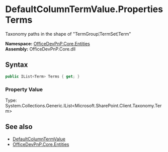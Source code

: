 # DefaultColumnTermValue.Properties Terms
 Taxonomy paths in the shape of "TermGroup&brvbar;TermSet&brvbar;Term"   

**Namespace:** [OfficeDevPnP.Core.Entities](OfficeDevPnP.Core.Entities.md)  
**Assembly:** OfficeDevPnP.Core.dll  
## Syntax
```C#
public IList<Term> Terms { get; }
```

### Property Value
Type: System.Collections.Generic.IList<Microsoft.SharePoint.Client.Taxonomy.Term>  

## See also
- [DefaultColumnTermValue](OfficeDevPnP.Core.Entities.DefaultColumnTermValue.md) 
- [OfficeDevPnP.Core.Entities](OfficeDevPnP.Core.Entities.md) 
